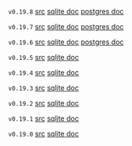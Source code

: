 `v0.19.8` [src](https://github.com/xzfc/ndb.nim/tree/v0.19.8) [sqlite doc](v0.19.8/sqlite.html) [postgres doc](v0.19.8/postgres.html)

`v0.19.7` [src](https://github.com/xzfc/ndb.nim/tree/v0.19.7) [sqlite doc](v0.19.7/sqlite.html) [postgres doc](v0.19.7/postgres.html)

`v0.19.6` [src](https://github.com/xzfc/ndb.nim/tree/v0.19.6) [sqlite doc](v0.19.6/sqlite.html) [postgres doc](v0.19.6/postgres.html)

`v0.19.5` [src](https://github.com/xzfc/ndb.nim/tree/v0.19.5) [sqlite doc](v0.19.5/sqlite.html)

`v0.19.4` [src](https://github.com/xzfc/ndb.nim/tree/v0.19.4) [sqlite doc](v0.19.4/sqlite.html)

`v0.19.3` [src](https://github.com/xzfc/ndb.nim/tree/v0.19.3) [sqlite doc](v0.19.3/sqlite.html)

`v0.19.2` [src](https://github.com/xzfc/ndb.nim/tree/v0.19.2) [sqlite doc](v0.19.2/sqlite.html)

`v0.19.1` [src](https://github.com/xzfc/ndb.nim/tree/v0.19.1) [sqlite doc](v0.19.1/sqlite.html)

`v0.19.0` [src](https://github.com/xzfc/ndb.nim/tree/v0.19.0) [sqlite doc](v0.19.0/sqlite.html)

